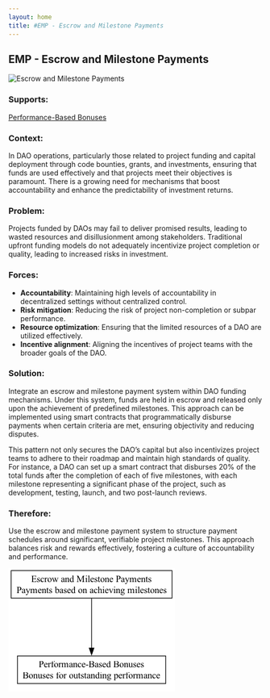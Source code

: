 ```yaml
---
layout: home
title: #EMP - Escrow and Milestone Payments
---
```


## EMP - Escrow and Milestone Payments

![Escrow and Milestone Payments](./output/illustration/escrow_and_milestone_payments_illustration_v3.png)

### Supports:
[Performance-Based Bonuses](./performance_based_bonuses.html)

### Context:
In DAO operations, particularly those related to project funding and capital deployment through code bounties, grants, and investments, ensuring that funds are used effectively and that projects meet their objectives is paramount. There is a growing need for mechanisms that boost accountability and enhance the predictability of investment returns.

### Problem:
Projects funded by DAOs may fail to deliver promised results, leading to wasted resources and disillusionment among stakeholders. Traditional upfront funding models do not adequately incentivize project completion or quality, leading to increased risks in investment.

### Forces:
- **Accountability**: Maintaining high levels of accountability in decentralized settings without centralized control.
- **Risk mitigation**: Reducing the risk of project non-completion or subpar performance.
- **Resource optimization**: Ensuring that the limited resources of a DAO are utilized effectively.
- **Incentive alignment**: Aligning the incentives of project teams with the broader goals of the DAO.

### Solution:
Integrate an escrow and milestone payment system within DAO funding mechanisms. Under this system, funds are held in escrow and released only upon the achievement of predefined milestones. This approach can be implemented using smart contracts that programmatically disburse payments when certain criteria are met, ensuring objectivity and reducing disputes.

This pattern not only secures the DAO’s capital but also incentivizes project teams to adhere to their roadmap and maintain high standards of quality. For instance, a DAO can set up a smart contract that disburses 20% of the total funds after the completion of each of five milestones, with each milestone representing a significant phase of the project, such as development, testing, launch, and two post-launch reviews.

### Therefore:
Use the escrow and milestone payment system to structure payment schedules around significant, verifiable project milestones. This approach balances risk and rewards effectively, fostering a culture of accountability and performance.


![Escrow and Milestone Payments](./output/escrow_and_milestone_payments_specific_graph_v3.png)